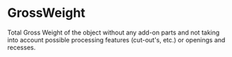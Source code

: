 GrossWeight
===========

Total Gross Weight of the object without any add-on parts and not taking into account possible processing features (cut-out's, etc.) or openings and recesses.
